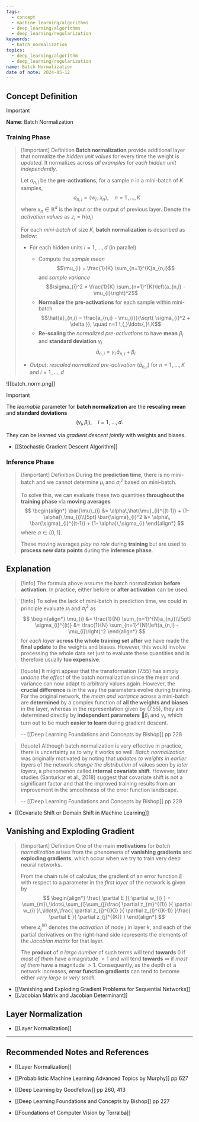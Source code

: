 ```yaml
---
tags:
  - concept
  - machine_learning/algorithms
  - deep_learning/algorithms
  - deep_learning/regularization
keywords:
  - batch_normalization
topics:
  - deep_learning/algorithm
  - deep_learning/regularization
name: Batch Normalization
date of note: 2024-05-12
---
```


## Concept Definition

>[!important]
>**Name**: Batch Normalization

### Training Phase

>[!important] Definition
>**Batch normalization** provide additional layer that normalize the *hidden unit values* for every time the weight is *updated.* It normalizes across *all examples* for *each hidden unit independently*.
>
>Let $a_{n,i}$ be the **pre-activations**, for a sample $n$ in a mini-batch  of $K$ samples, 
>$$
>a_{n,i} = \left\langle  w_{i}\,,\, x_{n} \right\rangle, \quad n=1 \,{,}\ldots{,}\,K
>$$
>where $x_{n}\in \mathbb{R}^{d}$ is the input or the output of previous layer. Denote the *activation values*  as $z_{i} = h(a_{i})$
>
>For each *mini-batch* of size $K$, **batch normalization** is described as below:
>- For each hidden units $i=1\,{,}\ldots{,}\,d$ (in parallel)
>	- Compute the *sample mean* $$\mu_{i} = \frac{1}{K} \sum_{n=1}^{K}a_{n,i}$$ and *sample variance* $$\sigma_{i}^2 = \frac{1}{K} \sum_{n=1}^{K}\left(a_{n,i} - \mu_{i}\right)^2$$
>	- **Normalize** the **pre-activations** for each sample within mini-batch $$\hat{a}_{n,i} = \frac{a_{n,i} - \mu_{i}}{\sqrt{ \sigma_{i}^2 + \delta  }}, \quad n=1 \,{,}\ldots{,}\,K$$
>	- **Re-scaling** the *normalized pre-activations* to have **mean** $\beta_{i}$ and **standard deviation** $\gamma_{i}$ $$\tilde{a}_{n,i} = \gamma_{i}\,\hat{a}_{n,i} + \beta_{i}$$
>  
>- *Output*: *rescaled normalized pre-activation* $(\tilde{a}_{n,i})$ for $n=1\,{,}\ldots{,}\,K$ and $i=1\,{,}\ldots{,}\,d$ 


![[batch_norm.png]]


>[!important]
>The *learnable* parameter for **batch normalization** are the **rescaling mean** and **standard deviations** $$(\gamma_{i}, \beta_{i}), \quad i=1\,{,}\ldots{,}\,d.$$
>
>They can be learned via *gradient descent jointly* with weights and biases.

- [[Stochastic Gradient Descent Algorithm]]

### Inference Phase

>[!important] Definition
>During the **prediction time**, there is no mini-batch and we cannot determine $\mu_{i}$ and $\sigma_{i}^2$ based on mini-batch. 
>
>To solve this, we can evaluate these two quantities **throughout the training phase** via **moving averages**
>$$
>\begin{align*}
> \bar{\mu}_{i} &= \alpha\,\hat{\mu}_{i}^{(t-1)} + (1- \alpha)\,\mu_{i}\\[5pt]
> \bar{\sigma}_{i}^2 &= \alpha\, \bar{\sigma}_{i}^{(t-1)} + (1- \alpha)\,\sigma_{i} 
>\end{align*}
>$$
>where $\alpha\in [0,1]$. 
>
>These moving averages *play no role* during **training** but are used to **process new data points** during the **inference phase**.



## Explanation

>[!info]
>The formula above assume the batch normalization **before activation**. In practice, either before or **after activation** can be used.

>[!info]
>To solve the lack of mini-batch in prediction time, we could in principle evaluate $\mu_{i}$ and $\sigma_{i}^2$ as 
>$$
>\begin{align*}
> \mu_{i} &= \frac{1}{N} \sum_{n=1}^{N}a_{n,i}\\[5pt]
> \sigma_{i}^{(t)} &= \frac{1}{N} \sum_{n=1}^{N}\left(a_{n,i} - \mu_{i}\right)^2
>\end{align*}
>$$
>for *each layer* **across the whole training set** **after** we have made the **final update** to the weights and biases. However, this would involve processing the whole data set just to evaluate these quantities and is therefore usually **too expensive**.


>[!quote]
>It might appear that the transformation (7.55) has simply *undone the effect* of the batch normalization since the mean and variance can now adapt to arbitrary values again. However, the **crucial difference** is in the way the parameters evolve during training. For the original network, the *mean and variance* across a mini-batch are **determined** by a complex function of **all the weights and biases** in the layer, whereas in the representation given by (7.55), they are determined directly by **independent parameters** $\beta_{i}$ and $\gamma_{i}$, which turn out to be much **easier to learn** during gradient descent.
>
>-- [[Deep Learning Foundations and Concepts by Bishop]] pp 228

>[!quote]
>Although batch normalization is very effective in practice, there is uncertainty as to why it works so well. *Batch normalization* was originally motivated by noting that *updates to weights in earlier layers* of the network *change the distribution* of values seen by *later layers*, a phenomenon called **internal covariate shift**. However, later studies (Santurkar et al., 2018) suggest that covariate shift is not a significant factor and that the improved training results from an improvement in the smoothness of the error function landscape.
>
>-- [[Deep Learning Foundations and Concepts by Bishop]] pp 229

- [[Covariate Shift or Domain Shift in Machine Learning]]

## Vanishing and Exploding Gradient

>[!important] Definition
>One of the main **motivations** for *batch normalization* arises from the phenomena of **vanishing gradients** and **exploding gradients**, which occur when we try to train very deep neural networks. 
>
>From the chain rule of calculus, the gradient of an error function $E$ with respect to a parameter in the *first layer* of the network is given by
>$$
>\begin{align*}
> \frac{ \partial E }{ \partial w_{i} } = \sum_{m}\,\ldots\,\sum_{l}\sum_{j}\frac{ \partial z_{m}^{(1)} }{ \partial w_{i} }\,\ldots\,\frac{ \partial z_{j}^{(K)} }{ \partial z_{l}^{(K-1)} }\frac{ \partial E }{ \partial z_{j}^{(K)} }
>\end{align*}
>$$
>where $z_{j}^{(k)}$ denotes the *activation* of node $j$ in layer $k$, and each of the partial derivatives on the right-hand side represents the elements of the *Jacobian matrix* for that layer.
>
>The **product** of *a large number* of such terms will tend **towards** $0$ if *most of them* have a magnitude $< 1$ and will tend **towards** $\infty$ if *most of them* have a magnitude $> 1$. Consequently, as the depth of a network increases, **error function gradients** can tend to become either *very large* or *very small*.

- [[Vanishing and Exploding Gradient Problems for Sequential Networks]]
- [[Jacobian Matrix and Jacobian Determinant]]

## Layer Normalization

- [[Layer Normalization]]




-----------
##  Recommended Notes and References

- [[Layer Normalization]]


- [[Probabilistic Machine Learning Advanced Topics by Murphy]] pp 627
- [[Deep Learning by Goodfellow]] pp 260, 413
- [[Deep Learning Foundations and Concepts by Bishop]] pp 227
- [[Foundations of Computer Vision by Torralba]]